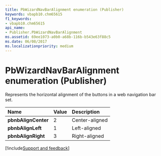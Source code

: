 ```yaml
---
title: PbWizardNavBarAlignment enumeration (Publisher)
keywords: vbapb10.chm65615
f1_keywords:
- vbapb10.chm65615
api_name:
- Publisher.PbWizardNavBarAlignment
ms.assetid: 69ee1073-a0b0-a68b-116b-b543e63f88c5
ms.date: 06/08/2017
ms.localizationpriority: medium
---
```



# PbWizardNavBarAlignment enumeration (Publisher)

Represents the horizontal alignment of the buttons in a web navigation bar set.



|Name|Value|Description|
|:-----|:-----|:-----|
| **pbnbAlignCenter**|2|Center-aligned|
| **pbnbAlignLeft**|1|Left-aligned|
| **pbnbAlignRight**|3|Right-aligned|

[!include[Support and feedback](~/includes/feedback-boilerplate.md)]
